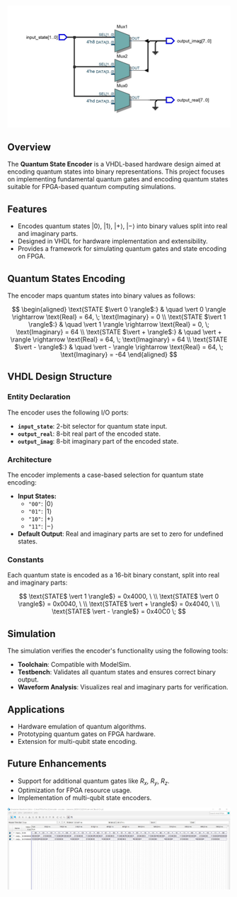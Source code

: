 ![encoder](encoder.jpg)

## Overview
The **Quantum State Encoder** is a VHDL-based hardware design aimed at encoding quantum states into binary representations. This project focuses on implementing fundamental quantum gates and encoding quantum states suitable for FPGA-based quantum computing simulations.

## Features
- Encodes quantum states $\vert 0 \rangle$, $\vert 1 \rangle$, $\vert + \rangle$, $\vert - \rangle$ into binary values split into real and imaginary parts.
- Designed in VHDL for hardware implementation and extensibility.
- Provides a framework for simulating quantum gates and state encoding on FPGA.

## Quantum States Encoding
The encoder maps quantum states into binary values as follows:


$$
\begin{aligned}
\text{STATE $\vert 0 \rangle$:} & \quad \vert 0 \rangle \rightarrow \text{Real} = 64, \; \text{Imaginary} = 0 \\
\text{STATE $\vert 1 \rangle$:} & \quad \vert 1 \rangle \rightarrow \text{Real} = 0, \; \text{Imaginary} = 64 \\
\text{STATE $\vert + \rangle$:} & \quad \vert + \rangle \rightarrow \text{Real} = 64, \; \text{Imaginary} = 64 \\
\text{STATE $\vert - \rangle$:} & \quad \vert - \rangle \rightarrow \text{Real} = 64, \; \text{Imaginary} = -64
\end{aligned}
$$


## VHDL Design Structure
### Entity Declaration
The encoder uses the following I/O ports:

- **`input_state`**: 2-bit selector for quantum state input.
- **`output_real`**: 8-bit real part of the encoded state.
- **`output_imag`**: 8-bit imaginary part of the encoded state.

### Architecture
The encoder implements a case-based selection for quantum state encoding:

- **Input States:**
  - `"00"`: $\vert 0 \rangle$
  - `"01"`: $\vert 1 \rangle$
  - `"10"`: $\vert + \rangle$
  - `"11"`: $\vert - \rangle$
- **Default Output**: Real and imaginary parts are set to zero for undefined states.

### Constants
Each quantum state is encoded as a 16-bit binary constant, split into real and imaginary parts:

$$
\text{STATE$ \vert 1 \rangle$} = 0x4000, \ \\
\text{STATE$ \vert 0 \rangle$} = 0x0040, \ \\
\text{STATE$ \vert + \rangle$} = 0x4040, \  \\
\text{STATE$ \vert - \rangle$} = 0x40C0 \;
$$


## Simulation
The simulation verifies the encoder's functionality using the following tools:
- **Toolchain**: Compatible with ModelSim.
- **Testbench**: Validates all quantum states and ensures correct binary output.
- **Waveform Analysis**: Visualizes real and imaginary parts for verification.

## Applications
- Hardware emulation of quantum algorithms.
- Prototyping quantum gates on FPGA hardware.
- Extension for multi-qubit state encoding.

## Future Enhancements
- Support for additional quantum gates like $R_x$, $R_y$, $R_z$.
- Optimization for FPGA resource usage.
- Implementation of multi-qubit state encoders.


![modelsim](modelsim.jpg)